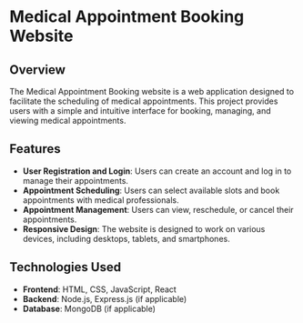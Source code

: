 # Medical Appointment Booking Website

## Overview
The Medical Appointment Booking website is a web application designed to facilitate the scheduling of medical appointments. This project provides users with a simple and intuitive interface for booking, managing, and viewing medical appointments.

## Features
- **User Registration and Login**: Users can create an account and log in to manage their appointments.
- **Appointment Scheduling**: Users can select available slots and book appointments with medical professionals.
- **Appointment Management**: Users can view, reschedule, or cancel their appointments.
- **Responsive Design**: The website is designed to work on various devices, including desktops, tablets, and smartphones.

## Technologies Used
- **Frontend**: HTML, CSS, JavaScript, React
- **Backend**: Node.js, Express.js (if applicable)
- **Database**: MongoDB (if applicable)


